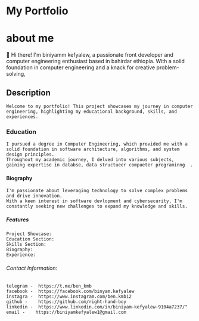 # My Portfolio
  # about me
   👋 Hi there! I'm biniyamm kefyalew, a passionate front developer and computer engineering enthusiast based in bahirdar ethiopia. 
    With a solid foundation in computer engineering and a knack for creative problem-solving, 

  ## Description
    Welcome to my portfolio! This project showcases my journey in computer engineering, highlighting my educational background, skills, and experiences. 

  ### Education
    I pursued a degree in Computer Engineering, which provided me with a solid foundation in software architecture, algorithms, and system design principles. 
    Throughout my academic journey, I delved into various subjects, gaining expertise in databse, data structueer compueter programinng  .

  #### Biography
    I'm passionate about leveraging technology to solve complex problems and drive innovation. 
    With a keen interest in software devlopment and cybersecurity, I'm constantly seeking new challenges to expand my knowledge and skills.

  ##### Features
    Project Showcase: 
    Education Section:
    Skills Section: 
    Biography: 
    Experience: 
  ###### Contact Information: 
    telegram -  https://t.me/ben_kmb
    facebook -  https://facebook.com/binyam.kefyalew
    instagra -  https://www.instagram.com/ben.kmb12
    github -    https://github.com/right-hand-boy
    linkedin -  https://www.linkedin.com/in/biniyam-kefyalew-9104a7237/"
    email -    https://biniyamkefyalew1@gmail.com
